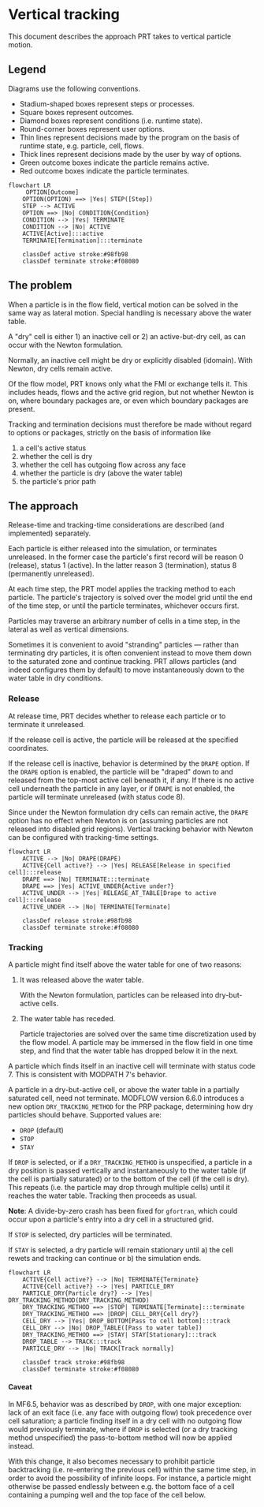 # Vertical tracking

This document describes the approach PRT takes to vertical particle motion.

## Legend

Diagrams use the following conventions.

* Stadium-shaped boxes represent steps or processes.
* Square boxes represent outcomes.
* Diamond boxes represent conditions (i.e. runtime state).
* Round-corner boxes represent user options.
* Thin lines represent decisions made by the program on the basis of runtime state, e.g. particle, cell, flows.
* Thick lines represent decisions made by the user by way of options.
* Green outcome boxes indicate the particle remains active.
* Red outcome boxes indicate the particle terminates.

```mermaid
flowchart LR
     OPTION[Outcome]
    OPTION(OPTION) ==> |Yes| STEP([Step])
    STEP --> ACTIVE
    OPTION ==> |No| CONDITION{Condition}
    CONDITION --> |Yes| TERMINATE
    CONDITION --> |No| ACTIVE
    ACTIVE[Active]:::active
    TERMINATE[Termination]:::terminate

    classDef active stroke:#98fb98
    classDef terminate stroke:#f08080
```

## The problem

When a particle is in the flow field, vertical motion can be solved in the same way as lateral motion. Special handling is necessary above the water table.

A "dry" cell is either 1) an inactive cell or 2) an active-but-dry cell, as can occur with the Newton formulation.

Normally, an inactive cell might be dry or explicitly disabled (idomain).  With Newton, dry cells remain active.

Of the flow model, PRT knows only what the FMI or exchange tells it. This includes heads, flows and the active grid region, but not whether Newton is on, where boundary packages are, or even which boundary packages are present.

Tracking and termination decisions must therefore be made without regard to options or packages, strictly on the basis of information like

1) a cell's active status
2) whether the cell is dry
3) whether the cell has outgoing flow across any face
4) whether the particle is dry (above the water table)
5) the particle's prior path

## The approach

Release-time and tracking-time considerations are described (and implemented) separately.

Each particle is either released into the simulation, or terminates unreleased. In the former case the particle's first record will be reason 0 (release), status 1 (active). In the latter reason 3 (termination), status 8 (permanently unreleased).

At each time step, the PRT model applies the tracking method to each particle. The particle's trajectory is solved over the model grid until the end of the time step, or until the particle terminates, whichever occurs first.

Particles may traverse an arbitrary number of cells in a time step, in the lateral as well as vertical dimensions.

Sometimes it is convenient to avoid "stranding" particles &mdash; rather than terminating dry particles, it is often convenient instead to move them down to the saturated zone and continue tracking. PRT allows particles (and indeed configures them by default) to move instantaneously down to the water table in dry conditions.

### Release

At release time, PRT decides whether to release each particle or to terminate it unreleased.

If the release cell is active, the particle will be released at the specified coordinates.

If the release cell is inactive, behavior is determined by the `DRAPE` option. If the `DRAPE` option is enabled, the particle will be "draped" down to and released from the top-most active cell beneath it, if any. If there is no active cell underneath the particle in any layer, or if `DRAPE` is not enabled, the particle will terminate unreleased (with status code 8).

Since under the Newton formulation dry cells can remain active, the `DRAPE` option has no effect when Newton is on (assuming particles are not released into disabled grid regions). Vertical tracking behavior with Newton can be configured with tracking-time settings.

```mermaid
flowchart LR
    ACTIVE --> |No| DRAPE(DRAPE)
    ACTIVE{Cell active?} --> |Yes| RELEASE[Release in specified cell]:::release
    DRAPE ==> |No| TERMINATE:::terminate
    DRAPE ==> |Yes| ACTIVE_UNDER{Active under?}
    ACTIVE_UNDER --> |Yes| RELEASE_AT_TABLE[Drape to active cell]:::release
    ACTIVE_UNDER --> |No| TERMINATE[Terminate]

    classDef release stroke:#98fb98
    classDef terminate stroke:#f08080
```

### Tracking

A particle might find itself above the water table for one of two reasons:

1. It was released above the water table.

    With the Newton formulation, particles can be released into dry-but-active cells.

2. The water table has receded.

    Particle trajectories are solved over the same time discretization used by the flow model. A particle may be immersed in the flow field in one time step, and find that the water table has dropped below it in the next.

A particle which finds itself in an inactive cell will terminate with status code 7. This is consistent with MODPATH 7's behavior.

A particle in a dry-but-active cell, or above the water table in a partially saturated cell, need not terminate. MODFLOW version 6.6.0 introduces a new option `DRY_TRACKING_METHOD` for the PRP package, determining how dry particles should behave. Supported values are:

- `DROP` (default)
- `STOP`
- `STAY`

If `DROP` is selected, or if a `DRY_TRACKING_METHOD` is unspecified, a particle in a dry position is passed vertically and instantaneously to the water table (if the cell is partially saturated) or to the bottom of the cell (if the cell is dry). This repeats (i.e. the particle may drop through multiple cells) until it reaches the water table. Tracking then proceeds as usual.

**Note**: A divide-by-zero crash has been fixed for `gfortran`, which could occur upon a particle's entry into a dry cell in a structured grid.

If `STOP` is selected, dry particles will be terminated.

If `STAY` is selected, a dry particle will remain stationary until a) the cell rewets and tracking can continue or b) the simulation ends.

```mermaid
flowchart LR
    ACTIVE{Cell active?} --> |No| TERMINATE{Terminate}
    ACTIVE{Cell active?} --> |Yes| PARTICLE_DRY
    PARTICLE_DRY{Particle dry?} --> |Yes| DRY_TRACKING_METHOD(DRY_TRACKING_METHOD)
    DRY_TRACKING_METHOD ==> |STOP| TERMINATE[Terminate]:::terminate
    DRY_TRACKING_METHOD ==> |DROP| CELL_DRY{Cell dry?}
    CELL_DRY --> |Yes| DROP_BOTTOM[Pass to cell bottom]:::track
    CELL_DRY --> |No| DROP_TABLE([Pass to water table])
    DRY_TRACKING_METHOD ==> |STAY| STAY[Stationary]:::track
    DROP_TABLE --> TRACK:::track
    PARTICLE_DRY --> |No| TRACK[Track normally]

    classDef track stroke:#98fb98
    classDef terminate stroke:#f08080
```

#### Caveat

In MF6.5, behavior was as described by `DROP`, with one major exception: lack of an exit face (i.e. any face with outgoing flow) took precedence over cell saturation; a particle finding itself in a dry cell with no outgoing flow would previously terminate, where if `DROP` is selected (or a dry tracking method unspecified) the pass-to-bottom method will now be applied instead.

With this change, it also becomes necessary to prohibit particle backtracking (i.e. re-entering the previous cell) within the same time step, in order to avoid the possibility of infinite loops. For instance, a particle might otherwise be passed endlessly between e.g. the bottom face of a cell containing a pumping well and the top face of the cell below. 